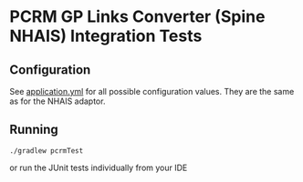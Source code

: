 # PCRM GP Links Converter (Spine NHAIS) Integration Tests

## Configuration

See [application.yml](./resources/application.yml) for all possible configuration values. They are the same as for the
NHAIS adaptor.

## Running

    ./gradlew pcrmTest
    
or run the JUnit tests individually from your IDE